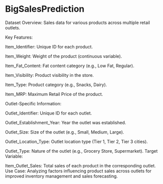 # BigSalesPrediction
Dataset Overview: Sales data for various products across multiple retail outlets.

Key Features:

Item_Identifier: Unique ID for each product.

Item_Weight: Weight of the product (continuous variable).

Item_Fat_Content: Fat content category (e.g., Low Fat, Regular).

Item_Visibility: Product visibility in the store.

Item_Type: Product category (e.g., Snacks, Dairy).

Item_MRP: Maximum Retail Price of the product.

Outlet-Specific Information:

Outlet_Identifier: Unique ID for each outlet.

Outlet_Establishment_Year: Year the outlet was established.

Outlet_Size: Size of the outlet (e.g., Small, Medium, Large).

Outlet_Location_Type: Outlet location type (Tier 1, Tier 2, Tier 3 cities).

Outlet_Type: Nature of the outlet (e.g., Grocery Store, Supermarket).
Target Variable:

Item_Outlet_Sales: Total sales of each product in the corresponding outlet.
Use Case: Analyzing factors influencing product sales across outlets for improved inventory management and sales forecasting.

